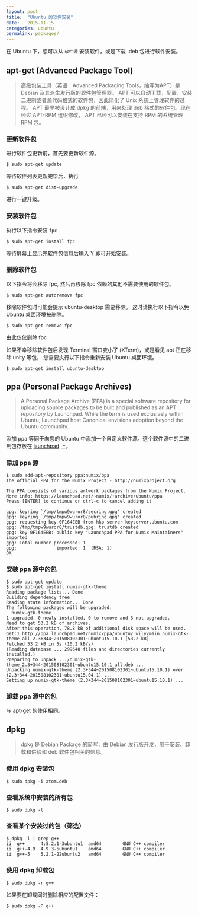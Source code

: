 ```yaml
---
layout: post
title:  "Ubuntu 的软件安装"
date:   2015-11-15
categories: ubuntu
permalink: packages/
---
```


在 Ubuntu 下，您可以从 `软件源` 安装软件，或是下载 .deb 包进行软件安装。

## apt-get (Advanced Package Tool)

> 高级包装工具（英语：Advanced Packaging Tools，缩写为APT）是 Debian 及其派生发行版的软件包管理器。
> APT 可以自动下载，配置，安装二进制或者源代码格式的软件包，因此简化了 Unix 系统上管理软件的过程。
> APT 最早被设计成 dpkg 的前端，用来处理 deb 格式的软件包。现在经过 APT-RPM 组织修改，
> APT 已经可以安装在支持 RPM 的系统管理 RPM 包。

### 更新软件包

进行软件包更新前，首先要更新软件源。

    $ sudo apt-get update

等待软件列表更新完毕后，执行

    $ sudo apt-get dist-upgrade

进行一键升级。

### 安装软件包

执行以下指令安装 `fpc`

    $ sudo apt-get install fpc

等待屏幕上显示完软件包信息后输入 Y 即可开始安装。

### 删除软件包

以下指令将会移除 fpc, 然后再移除 fpc 依赖的其他不需要使用的软件包。

    $ sudo apt-get autoremove fpc

移除软件包时可能会提示 ubuntu-desktop 需要移除。
这时请执行以下指令以免 Ubuntu 桌面环境被删除。

    $ sudo apt-get remove fpc

由此仅仅删除 fpc

如果不幸移除软件包后发现 Terminal 窗口变小了 (XTerm)，或是看见 apt 正在移除 unity 等包，
您需要执行以下指令重新安装 Ubuntu 桌面环境。

    $ sudo apt-get install ubuntu-desktop

## ppa (Personal Package Archives)

> A Personal Package Archive (PPA) is a special software repository for
> uploading source packages to be built and published as an APT repository by
> Launchpad. While the term is used exclusively within Ubuntu, Launchpad host
> Canonical envisions adoption beyond the Ubuntu community.

添加 ppa 等同于向您的 Ubuntu 中添加一个自定义软件源。这个软件源中的二进制包存放在
[launchpad](https://launchpad.net/ubuntu) 上。

### 添加 ppa 源

    $ sudo add-apt-repository ppa:numix/ppa
    The official PPA for the Numix Project - http://numixproject.org

    The PPA consists of various artwork packages from the Numix Project.
    More info: https://launchpad.net/~numix/+archive/ubuntu/ppa
    Press [ENTER] to continue or ctrl-c to cancel adding it

    gpg: keyring `/tmp/tmpw9wuror8/secring.gpg' created
    gpg: keyring `/tmp/tmpw9wuror8/pubring.gpg' created
    gpg: requesting key 0F164EEB from hkp server keyserver.ubuntu.com
    gpg: /tmp/tmpw9wuror8/trustdb.gpg: trustdb created
    gpg: key 0F164EEB: public key "Launchpad PPA for Numix Maintainers" imported
    gpg: Total number processed: 1
    gpg:               imported: 1  (RSA: 1)
    OK

### 安装 ppa 源中的包

    $ sudo apt-get update
    $ sudo apt-get install numix-gtk-theme
    Reading package lists... Done
    Building dependency tree       
    Reading state information... Done
    The following packages will be upgraded:
      numix-gtk-theme
    1 upgraded, 0 newly installed, 0 to remove and 3 not upgraded.
    Need to get 53.2 kB of archives.
    After this operation, 78.8 kB of additional disk space will be used.
    Get:1 http://ppa.launchpad.net/numix/ppa/ubuntu/ wily/main numix-gtk-theme all 2.3+344~201508102301~ubuntu15.10.1 [53.2 kB]
    Fetched 53.2 kB in 5s (10.2 kB/s)          
    (Reading database ... 299640 files and directories currently installed.)
    Preparing to unpack .../numix-gtk-theme_2.3+344~201508102301~ubuntu15.10.1_all.deb ...
    Unpacking numix-gtk-theme (2.3+344~201508102301~ubuntu15.10.1) over (2.3+344~201508102301~ubuntu15.04.1) ...
    Setting up numix-gtk-theme (2.3+344~201508102301~ubuntu15.10.1) ...

### 卸载 ppa 源中的包

与 apt-get 的使用相同。

## dpkg

> dpkg 是 Debian Package 的简写，由 Debian 发行版开发，用于安装、卸载和供给和 deb
> 软件包相关的信息。

### 使用 dpkg 安装包

    $ sudo dpkg -i atom.deb

### 查看系统中安装的所有包

    $ sudo dpkg -l

### 查看某个安装过的包（筛选）

    $ dpkg -l | grep g++
    ii  g++      4:5.2.1-3ubuntu1  amd64        GNU C++ compiler
    ii  g++-4.9  4.9.3-5ubuntu1    amd64        GNU C++ compiler
    ii  g++-5    5.2.1-22ubuntu2   amd64        GNU C++ compiler

### 使用 dpkg 卸载包

    $ sudo dpkg -r g++

如果要在卸载同时删除相应的配置文件：

    $ sudo dpkg -P g++
